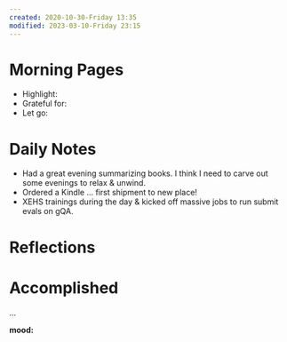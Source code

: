 ```yaml
---
created: 2020-10-30-Friday 13:35
modified: 2023-03-10-Friday 23:15
---
```


# Morning Pages
- Highlight:
- Grateful for:
- Let go:

# Daily Notes
- Had a great evening summarizing books. I think I need to carve out some evenings to relax & unwind.
- Ordered a Kindle ... first shipment to new place!
- XEHS trainings during the day & kicked off massive jobs to run submit evals on gQA.

# Reflections

# Accomplished

...

**mood:**
